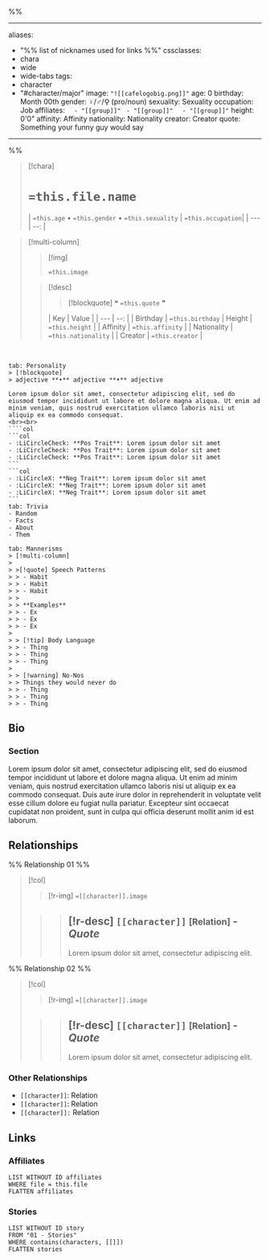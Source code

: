 %% 

---
aliases:
  - "%% list of nicknames used for links %%"
cssclasses:
  - chara
  - wide
  - wide-tabs
tags:
  - character
  - "#character/major"
image: `"![[cafelogobig.png]]"`
age: 0
birthday: Month 00th
gender: ♀/♂/⚲ (pro/noun)
sexuality: Sexuality
occupation: Job
affiliates:
`  - "[[group]]"`
` - "[[group]]"`
`  - "[[group]]"`
height: 0'0"
affinity: Affinity
nationality: Nationality
creator: Creator
quote: Something your funny guy would say

---
%%

> [!chara]
> # `=this.file.name`
> | `=this.age` • `=this.gender` • `=this.sexuality` | `=this.occupation`|
| --- | --: |

> [!multi-column]
> > [!img]
> > 
> > `=this.image`
> 
> > [!desc]
> > > [!blockquote] 
> > > ❝ `=this.quote` ❞
> > 
> > | Key | Value |
| --- | --: |
| Birthday | `=this.birthday` 
| Height | `=this.height` |
| Affinity | `=this.affinity` |
| Nationality | `=this.nationality` |
| Creator | `=this.creator` |
> > 

<br>

~~~tabs
tab: Personality
> [!blockquote] 
> adjective **•** adjective **•** adjective

Lorem ipsum dolor sit amet, consectetur adipiscing elit, sed do eiusmod tempor incididunt ut labore et dolore magna aliqua. Ut enim ad minim veniam, quis nostrud exercitation ullamco laboris nisi ut aliquip ex ea commodo consequat. 
<br><br>
````col
```col
- :LiCircleCheck: **Pos Trait**: Lorem ipsum dolor sit amet
- :LiCircleCheck: **Pos Trait**: Lorem ipsum dolor sit amet
- :LiCircleCheck: **Pos Trait**: Lorem ipsum dolor sit amet
```
```col
- :LiCircleX: **Neg Trait**: Lorem ipsum dolor sit amet
- :LiCircleX: **Neg Trait**: Lorem ipsum dolor sit amet
- :LiCircleX: **Neg Trait**: Lorem ipsum dolor sit amet
```
tab: Trivia
- Random
- Facts 
- About
- Them

tab: Mannerisms
> [!multi-column]
> 
> >[!quote] Speech Patterns
> > - Habit
> > - Habit
> > - Habit
> > 
> > **Examples**
> > - Ex
> > - Ex
> > - Ex
> 
> > [!tip] Body Language
> > - Thing
> > - Thing
> > - Thing
> 
> > [!warning] No-Nos
> > Things they would never do
> > - Thing
> > - Thing 
> > - Thing
~~~


## Bio 

### Section
Lorem ipsum dolor sit amet, consectetur adipiscing elit, sed do eiusmod tempor incididunt ut labore et dolore magna aliqua. Ut enim ad minim veniam, quis nostrud exercitation ullamco laboris nisi ut aliquip ex ea commodo consequat. Duis aute irure dolor in reprehenderit in voluptate velit esse cillum dolore eu fugiat nulla pariatur. Excepteur sint occaecat cupidatat non proident, sunt in culpa qui officia deserunt mollit anim id est laborum.

## Relationships
%% Relationship 01 %%
>[!col] 
>> [!r-img]
>> `=[[character]].image`
>
>>> [!r-desc]
>>> `[[character]]` <small>[Relation]</small> - *Quote* 
>>> --- 
>>>  Lorem ipsum dolor sit amet, consectetur adipiscing elit.

%% Relationship 02 %%
>[!col] 
>> [!r-img]
>> `=[[character]].image`
>
>>> [!r-desc]
>>> `[[character]]` <small>[Relation]</small> - *Quote* 
>>> --- 
>>>  Lorem ipsum dolor sit amet, consectetur adipiscing elit.

### Other Relationships
- `[[character]]`: Relation
- `[[character]]`: Relation
- `[[character]]:` Relation

## Links

### Affiliates
```dataview
LIST WITHOUT ID affiliates
WHERE file = this.file 
FLATTEN affiliates
```

### Stories
```dataview
LIST WITHOUT ID story
FROM "01 - Stories" 
WHERE contains(characters, [[]]) 
FLATTEN stories 
```